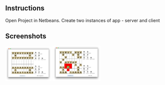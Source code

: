 Instructions
-----------

Open Project in Netbeans. Create two instances of app - server and client

Screenshots
-----------

<div>

<img src="https://raw.githubusercontent.com/Bartoshr/Shogi/master/screenshot/startGame.png" alt="Main Screen" width="29%">
		  

<img src="https://raw.githubusercontent.com/Bartoshr/Shogi/master/screenshot/inGame.png" alt="Edit Screen" width="30%">

</div>
